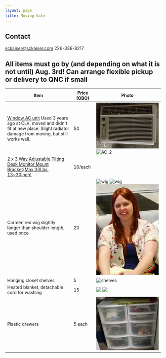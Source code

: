 ```yaml
---
layout: page
title: Moving Sale
---
```

## Contact ##

<a href="mailto:sckaiser@sckaiser.com" target="_top">sckaiser@sckaiser.com</a>
226-339-8217

## All items must go by (and depending on what it is not until) Aug. 3rd! Can arrange flexible pickup or  delivery to QNC if small ##

|Item                                    |Price (OBO)|Photo |
|------------------------------------------------------------------------------|-----|-----------------------------------|
| [Window AC unit](https://www.danby.com/products/window-air-conditioners/dac10011e/) Used 3 years ago at CLV, moved and didn't fit at new place. Slight radiator damage from moving, but still works well. | 50  | ![AC_1](/public/media/photos/AC_front.jpg) ![AC_2](/public/media/photos/AC_back.jpg)  |
|2 x [3 Way Adjustable Tilting Desk Monitor Mount Bracket(Max 33Lbs, 13~30inch)](http://www.monoprice.com/product?p_id=5402)|10/each ||
|Carmen red wig slightly longer than shoulder length, used once | 20 | ![wig](/public/media/photos/wig_1.jpg) ![wig](/public/media/photos/wig_2.jpg) ![wig](/public/media/photos/wig_3.jpg) |
| Hanging closet shelves | 5 | ![shelves](/public/media/photos/closet.jpg) |
| Heated blanket, detachable cord for washing | 15 | ![](/public/media/photos/heated_blanket_1.jpg) ![](/public/media/photos/heated_blanket_2.jpg) |
| Plastic drawers | 5 each | ![](/public/media/photos/plastic_2.jpg)|